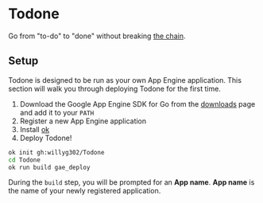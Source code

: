 # Todone

Go from "to-do" to "done" without breaking [the chain](http://lifehacker.com/281626/jerry-seinfelds-productivity-secret).

## Setup

Todone is designed to be run as your own App Engine application. This section will walk you through deploying Todone for the first time.

1. Download the Google App Engine SDK for Go from the [downloads](https://cloud.google.com/appengine/downloads#Google_App_Engine_SDK_for_Go) page and add it to your `PATH`
2. Register a new App Engine application
3. Install [ok](https://github.com/willyg302/ok)
4. Deploy Todone!

```bash
ok init gh:willyg302/Todone
cd Todone
ok run build gae_deploy
```

During the `build` step, you will be prompted for an **App name**. **App name** is the name of your newly registered application.
